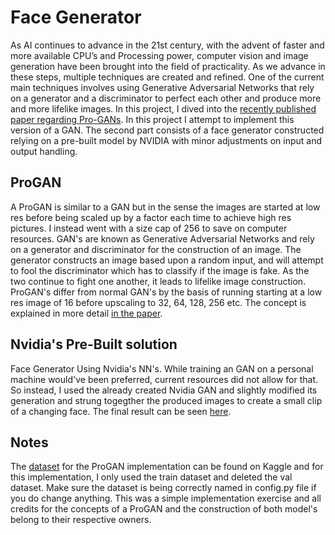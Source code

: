 # Face Generator
As AI continues to advance in the 21st century, with the advent of faster and more available CPU’s and Processing power, computer vision and image generation have been brought into the field of practicality. As we advance in these steps, multiple techniques are created and refined. One of the current main techniques involves using Generative Adversarial Networks that rely on a generator and a discriminator to perfect each other and produce more and more lifelike images. In this project, I dived into the [recently published paper regarding Pro-GANs](https://arxiv.org/abs/1710.10196). In this project I attempt to implement this version of a GAN. The second part consists of a face generator constructed relying on a pre-built model by NVIDIA with minor adjustments on input and output handling. 

## ProGAN

A ProGAN is similar to a GAN but in the sense the images are started at low res before being scaled up by a factor each time to achieve high res pictures. I instead went with a size cap of 256 to save on computer resources. GAN's are known as Generative Adversarial Networks and rely on a generator and discriminator for the construction of an image. The generator constructs an image based upon a random input, and will attempt to fool the discriminator which has to classify if the image is fake. As the two continue to fight one another, it leads to lifelike image construction. ProGAN's differ from normal GAN's by the basis of running starting at a low res image of 16 before upscaling to 32, 64, 128, 256 etc. The concept is explained in more detail [in the paper](https://arxiv.org/abs/1710.10196).

## Nvidia's Pre-Built solution
Face Generator Using Nvidia's NN's. While training an GAN on a personal machine would've been preferred, current resources did not allow for that. So instead, I used the already created Nvidia GAN and slightly modified its generation and strung togegther the produced images to create a small clip of a changing face. The final result can be seen [here](https://www.youtube.com/watch?v=uh920Nd_kgk).


## Notes

The [dataset](https://www.kaggle.com/lamsimon/celebahq) for the ProGAN implementation can be found on Kaggle and for this implementation, I only used the train dataset and deleted the val dataset. Make sure the dataset is being correctly named in config.py file if you do change anything.
This was a simple implementation exercise and all credits for the concepts of a ProGAN and the construction of both model's belong to their respective owners.
